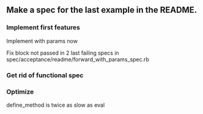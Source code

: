 ## Make a spec for the last example in the README.


### Implement first features

Implement with params now

Fix block not passed in 2 last failing specs in spec/acceptance/readme/forward_with_params_spec.rb

### Get rid of functional spec

### Optimize

define_method is twice as slow as eval
